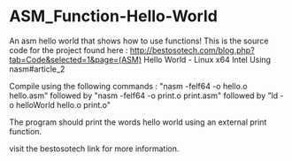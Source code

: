 # ASM_Function-Hello-World
An asm hello world that shows how to use functions!
This is the source code for the project found here : http://bestosotech.com/blog.php?tab=Code&selected=1&page=(ASM) Hello World - Linux x64 Intel Using nasm#article_2

Compile using the following commands : "nasm -felf64 -o hello.o hello.asm" followed by "nasm -felf64 -o print.o print.asm" followed by "ld -o helloWorld hello.o print.o"

The program should print the words hello world using an external print function. 

visit the bestosotech link for more information.
